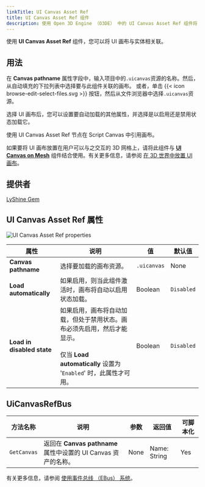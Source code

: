 ```yaml
---
linkTitle: UI Canvas Asset Ref
title: UI Canvas Asset Ref 组件
description: 使用 Open 3D Engine （O3DE） 中的 UI Canvas Asset Ref 组件将 UI 画布与关卡中的组件实体相关联。
---
```


使用 **UI Canvas Asset Ref** 组件，您可以将 UI 画布与实体相关联。

## 用法

在 **Canvas pathname** 属性字段中，输入项目中的`.uicanvas`资源的名称。然后，从自动填充的下拉列表中选择要与此组件关联的画布。 或者，单击 {{< icon browse-edit-select-files.svg >}} 按钮，然后从文件浏览器中选择`.uicanvas`资源。

选择 UI 画布后，您可以设置要自动加载的其他属性，并选择是以启用还是禁用状态加载它。

使用 UI Canvas Asset Ref 节点在 Script Canvas 中引用画布。

如果要将 UI 画布放置在用户可以与之交互的 3D 网格上，请将此组件与 [**UI Canvas on Mesh**](/docs/user-guide/components/reference/ui/canvas-on-mesh) 组件结合使用。有关更多信息，请参阅 [在 3D 世界中放置 UI 画布](/docs/user-guide/interactivity/user-interface/canvases/placing-canvases-3d)。

## 提供者

[LyShine Gem](/docs/user-guide/gems/reference/ui/lyshine)

## UI Canvas Asset Ref 属性 

![UI Canvas Asset Ref properties](/images/user-guide/components/reference/ui/ui-canvas-asset-ref-component.png)

| 属性 | 说明 | 值 | 默认值 |
|-|-|-|-|
| **Canvas pathname** | 选择要加载的画布资源。 | `.uicanvas` | None |
| **Load automatically** | 如果启用，则当此组件激活时，画布将自动以启用状态加载。  | Boolean | `Disabled` |
| **Load in disabled state** | 如果启用，画布将自动加载，但处于禁用状态。画布必须先启用，然后才能显示。<br> <br>仅当 **Load automatically** 设置为 '`Enabled`' 时，此属性才可用。 | Boolean | `Disabled` |

## UiCanvasRefBus

| 方法名称 | 说明 | 参数 | 返回值 | 可脚本化 |
|-|-|-|-|-|
| `GetCanvas` | 返回在 **Canvas pathname** 属性中设置的 UI Canvas 资产的名称。 | None | Name: String | Yes |

有关更多信息，请参阅 [使用事件总线 （EBus） 系统](/docs/user-guide/programming/messaging/ebus/)。
